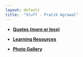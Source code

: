 ```yaml
---
layout: default
title:  "Stuff - Pratik Agrawal"
---
```

* **[Quotes (more or less)](motivation.html)** 

* __[Learning Resources](learn.html)__

* **[Photo Gallery](pics.html)**


